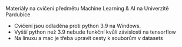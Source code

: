 Materiály na cvičení předmětu Machine Learning & AI na Univerzitě Pardubice

- Cvičení jsou odladěna proti python 3.9 na Windows.
- Vyšší python než 3.9 nebude funkční kvůli závislosti na tensorflow
- Na linuxu a mac je třeba upravit cesty k souborům v datasets
